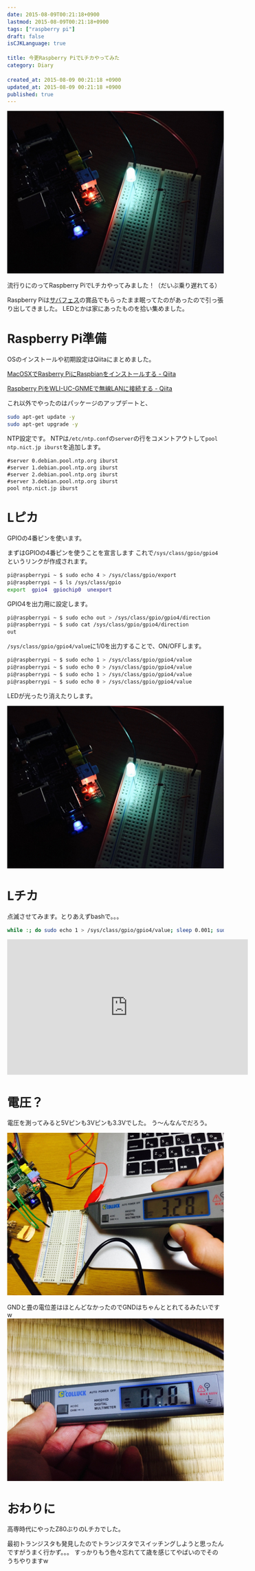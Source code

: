 ```yaml
---
date: 2015-08-09T00:21:18+0900
lastmod: 2015-08-09T00:21:18+0900
tags: ["raspberry pi"]
draft: false
isCJKLanguage: true

title: 今更Raspberry PiでLチカやってみた
category: Diary

created_at: 2015-08-09 00:21:18 +0900
updated_at: 2015-08-09 00:21:18 +0900
published: true
---
```


![Lチカ](/images/articles/hatena09/01.jpg)

流行りにのってRaspberry PiでLチカやってみました！（だいぶ乗り遅れてる）

Raspberry Piは[サバフェス](http://svfes2015.ds.jp-east.idcfcloud.com/index.html)の賞品でもらったまま眠ってたのがあったので引っ張り出してきました。
LEDとかは家にあったものを拾い集めました。


# Raspberry Pi準備
OSのインストールや初期設定はQiitaにまとめました。

[MacOSXでRasberry PiにRaspbianをインストールする - Qiita](http://qiita.com/nownabe/items/e16b962fcdb1a702093e)

[Raspberry PiをWLI-UC-GNMEで無線LANに接続する - Qiita](http://qiita.com/nownabe/items/a6ec3dfcfcb6ab37ea1e)

これ以外でやったのはパッケージのアップデートと、

```bash
sudo apt-get update -y
sudo apt-get upgrade -y
```

NTP設定です。
NTPは`/etc/ntp.conf`の`server`の行をコメントアウトして`pool ntp.nict.jp iburst`を追加します。

```
#server 0.debian.pool.ntp.org iburst
#server 1.debian.pool.ntp.org iburst
#server 2.debian.pool.ntp.org iburst
#server 3.debian.pool.ntp.org iburst
pool ntp.nict.jp iburst
```

# Lピカ
GPIOの4番ピンを使います。

まずはGPIOの4番ピンを使うことを宣言します
これで`/sys/class/gpio/gpio4`というリンクが作成されます。

```bash
pi@raspberrypi ~ $ sudo echo 4 > /sys/class/gpio/export
pi@raspberrypi ~ $ ls /sys/class/gpio
export  gpio4  gpiochip0  unexport
```

GPIO4を出力用に設定します。

```bash
pi@raspberrypi ~ $ sudo echo out > /sys/class/gpio/gpio4/direction
pi@raspberrypi ~ $ sudo cat /sys/class/gpio/gpio4/direction
out
```

`/sys/class/gpio/gpio4/value`に1/0を出力することで、ON/OFFします。

```bash
pi@raspberrypi ~ $ sudo echo 1 > /sys/class/gpio/gpio4/value
pi@raspberrypi ~ $ sudo echo 0 > /sys/class/gpio/gpio4/value
pi@raspberrypi ~ $ sudo echo 1 > /sys/class/gpio/gpio4/value
pi@raspberrypi ~ $ sudo echo 0 > /sys/class/gpio/gpio4/value
```

LEDが光ったり消えたりします。

![Lチカ](/images/articles/hatena09/01.jpg)

# Lチカ
点滅させてみます。とりあえずbashで。。。

```bash
while :; do sudo echo 1 > /sys/class/gpio/gpio4/value; sleep 0.001; sudo echo 0 > /sys/class/gpio/gpio4/value; sleep 0.001; done
```

<iframe width="560" height="315" src="https://www.youtube.com/embed/jThq1LOG9IQ" frameborder="0" allowfullscreen></iframe>

# 電圧？
電圧を測ってみると5Vピンも3Vピンも3.3Vでした。
う〜んなんでだろう。

![02](/images/articles/hatena09/02.jpg)

GNDと畳の電位差はほとんどなかったのでGNDはちゃんととれてるみたいですw
![03](/images/articles/hatena09/03.jpg)

# おわりに
高専時代にやったZ80ぶりのLチカでした。

最初トランジスタも発見したのでトランジスタでスイッチングしようと思ったんですがうまく行かず。。。
すっかりもう色々忘れてて歳を感じてやばいのでそのうちやりますw

